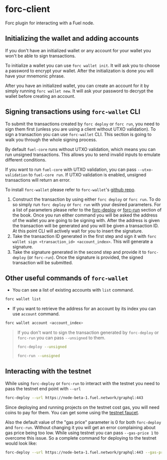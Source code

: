 # forc-client

Forc plugin for interacting with a Fuel node.

## Initializing the wallet and adding accounts

If you don't have an initialized wallet or any account for your wallet you won't be able to sign transactions.

To initialize a wallet you can use `forc wallet init`. It will ask you to choose a password to encrypt your wallet. After the initialization is done you will have your mnemonic phrase.

After you have an initialized wallet, you can create an account for it by simply running `forc wallet new`. It will ask your password to decrypt the wallet before creating an account.

## Signing transactions using `forc-wallet` CLI

To submit the transactions created by `forc deploy` or `forc run`, you need to sign them first (unless you are using a client without UTXO validation). To sign a transaction you can use `forc-wallet` CLI. This section is going to walk you through the whole signing process.

By default `fuel-core` runs without UTXO validation, which means you can run unsigned transactions. This allows you to send invalid inputs to emulate different conditions.

If you want to run `fuel-core` with UTXO validation, you can pass `--utxo-validation` to `fuel-core run`. If UTXO validation is enabled, unsigned transactions will return an error.

To install `forc-wallet` please refer to `forc-wallet`'s [github repo](https://github.com/FuelLabs/forc-wallet#forc-wallet).

1. Construct the transaction by using either `forc deploy` or `forc run`. To do so simply run `forc deploy` or `forc run` with your desired parameters. For a list of parameters please refer to the [forc-deploy](./forc_deploy) or [forc-run](./forc_run) section of the book. Once you run either command you will be asked the address of the wallet you are going to be signing with. After the address is given the transaction will be generated and you will be given a transaction ID. At this point CLI will actively wait for you to insert the signature.
2. Take the transaction ID generated in the first step and sign it with `forc wallet sign <transaction_id> <account_index>`. This will generate a signature.
3. Take the signature generated in the second step and provide it to `forc-deploy` (or `forc-run`). Once the signature is provided, the signed transaction will be submitted.

## Other useful commands of `forc-wallet`

- You can see a list of existing accounts with `list` command.

```sh
forc wallet list
```

- If you want to retrieve the address for an account by its index you can use `account` command.

```sh
forc wallet account <account_index>
```

> If you don't want to sign the transaction generated by `forc-deploy` or `forc-run` you can pass `--unsigned` to them.
>
> ```sh
> forc-deploy --unsigned
> ```
>
> ```sh
> forc-run --unsigned
> ```

## Interacting with the testnet

While using `forc-deploy` or `forc-run` to interact with the testnet you need to pass the testnet end point with `--url`

```sh
forc-deploy --url https://node-beta-1.fuel.network/graphql:443
```

Since deploying and running projects on the testnet cost gas, you will need coins to pay for them. You can get some using the [testnet faucet](https://faucet-beta-1.fuel.network/).

Also the default value of the "gas price" parameter is 0 for both `forc-deploy` and `forc-run`. Without changing it you will get an error complaining about gas price being too low. While using testnet you can pass `--gas-price 1` to overcome this issue. So a complete command for deploying to the testnet would look like:

```sh
forc-deploy --url https://node-beta-1.fuel.network/graphql:443 --gas-price 1
```

